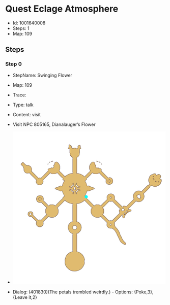 # Quest Eclage Atmosphere

- Id: 1001640008
- Steps: 1
- Map: 109

## Steps

### Step 0
- StepName:  Swinging Flower
- Map:  109
- Trace:  
- Type:  talk
- Content:  visit
- Visit NPC 805165, Dianalauger’s Flower

- ![images/1001640008_0.png](images/1001640008_0.png)
- Dialog: (401830)(The petals trembled weirdly.) - Options: {Poke,3},{Leave it,2}


